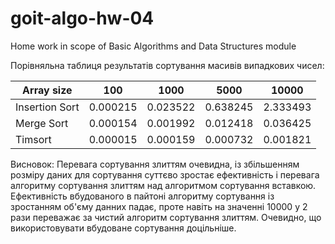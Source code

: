 # goit-algo-hw-04
Home work in scope of Basic Algorithms and Data Structures module

Порівняльна таблиця результатів сортування масивів випадкових чисел:

| Array size      | 100           | 1000          | 5000          | 10000         |
|-----------------|---------------|---------------|---------------|---------------|
| Insertion Sort  | 0.000215      | 0.023522      | 0.638245      | 2.333493      |
| Merge Sort      | 0.000154      | 0.001992      | 0.012418      | 0.036425      |
| Timsort         | 0.000015      | 0.000159      | 0.000732      | 0.001821      |

Висновок:   Перевага сортування злиттям очевидна, із збільшенням розміру даних для сортування
            суттєво зростає ефективність і перевага алгоритму сортування злиттям над 
            алгоритмом сортування вставкою. 
            Ефективність вбудованого в пайтоні алгоритму сортування із зростанням об'єму данних
            падає, проте навіть на значенні 10000 у 2 рази переважає за чистий
            алгоритм сортування злиттям.
            Очевидно, що використовувати вбудоване сортування доцільніше.